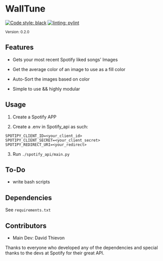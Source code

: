 # WallTune

[![Code style: black](https://img.shields.io/badge/code%20style-black-000000.svg)](https://github.com/psf/black)
[![linting: pylint](https://img.shields.io/badge/linting-pylint-yellowgreen)](https://github.com/pylint-dev/pylint)

<sub>Version: 0.2.0</sub>

## Features

- Gets your most recent Spotify liked songs' Images
- Get the average color of an image to use as a fill color
- Auto-Sort the images based on color

- Simple to use && highly modular

## Usage

1. Create a Spotify APP

2. Create a .env in Spotify_api as such:

```  shell
SPOTIPY_CLIENT_ID=<your_client_id>
SPOTIPY_CLIENT_SECRET=<your_client_secret>
SPOTIPY_REDIRECT_URI=<your_redirect>
```

3. Run ```./spotify_api/main.py```

## To-Do
- write bash scripts

## Dependencies

See ```requirements.txt```

## Contributors

- Main Dev: David Thievon

Thanks to everyone who developed any of the dependencies and special thanks to the devs at Spotify for their great API.